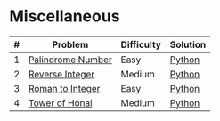 # Miscellaneous

|#|Problem|Difficulty|Solution|
|-|-|-|-|
|1|[Palindrome Number](https://leetcode.com/problems/palindrome-number/description/)|Easy|[Python](./palindrome_number.py)|
|2|[Reverse Integer](https://leetcode.com/problems/reverse-integer/description/)|Medium|[Python](./reverse_integer.py)|
|3|[Roman to Integer](https://leetcode.com/problems/roman-to-integer/description/)|Easy|[Python](./roman_to_integer.py)|
|4|[Tower of Honai](https://en.wikipedia.org/wiki/Tower_of_Hanoi)|Medium|[Python](./tower_of_honai.py)|